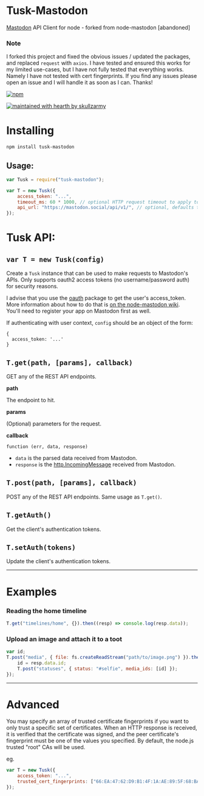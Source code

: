 # Tusk-Mastodon

[Mastodon](https://github.com/skullzarmy/Tusk) API Client for node - forked from node-mastodon [abandoned]

### Note

I forked this project and fixed the obvious issues / updated the packages, and replaced `request` with `axios`. I have tested and ensured this works for my limited use-cases, but I have not fully tested that everything works. Namely I have not tested with cert fingerprints. If you find any issues please open an issue and I will handle it as soon as I can. Thanks!

[![npm](https://img.shields.io/npm/dw/tusk-mastodon?label=NPM%20INSTALLS&style=for-the-badge)](https://www.npmjs.com/package/tusk-mastodon)

[![maintained with hearth by skullzarmy](https://img.shields.io/badge/maintained%20with%20%E2%99%A5%20by-skullzarmy-ff1515.svg)](https://github.com/skullzarmy)

# Installing

```
npm install tusk-mastodon
```

## Usage:

```javascript
var Tusk = require("tusk-mastodon");

var T = new Tusk({
    access_token: "...",
    timeout_ms: 60 * 1000, // optional HTTP request timeout to apply to all requests.
    api_url: "https://mastodon.social/api/v1/", // optional, defaults to https://mastodon.social/api/v1/
});
```

# Tusk API:

## `var T = new Tusk(config)`

Create a `Tusk` instance that can be used to make requests to Mastodon's APIs. Only supports oauth2 access tokens (no username/password auth) for security reasons.

I advise that you use the [oauth](https://www.npmjs.com/package/oauth) package to get the user's access_token. More information about how to do that is [on the node-mastodon wiki](https://github.com/jessicahayley/node-mastodon/wiki/Getting-an-access_token-with-the-oauth-package).  
You'll need to register your app on Mastodon first as well.

If authenticating with user context, `config` should be an object of the form:

```
{
  access_token: '...'
}
```

## `T.get(path, [params], callback)`

GET any of the REST API endpoints.

**path**

The endpoint to hit.

**params**

(Optional) parameters for the request.

**callback**

`function (err, data, response)`

-   `data` is the parsed data received from Mastodon.
-   `response` is the [http.IncomingMessage](http://nodejs.org/api/http.html#http_http_incomingmessage) received from Mastodon.

## `T.post(path, [params], callback)`

POST any of the REST API endpoints. Same usage as `T.get()`.

## `T.getAuth()`

Get the client's authentication tokens.

## `T.setAuth(tokens)`

Update the client's authentication tokens.

---

# Examples

### Reading the home timeline

```javascript
T.get("timelines/home", {}).then((resp) => console.log(resp.data));
```

### Upload an image and attach it to a toot

```javascript
var id;
T.post("media", { file: fs.createReadStream("path/to/image.png") }).then((resp) => {
    id = resp.data.id;
    T.post("statuses", { status: "#selfie", media_ids: [id] });
});
```

---

# Advanced

You may specify an array of trusted certificate fingerprints if you want to only trust a specific set of certificates.
When an HTTP response is received, it is verified that the certificate was signed, and the peer certificate's fingerprint must be one of the values you specified. By default, the node.js trusted "root" CAs will be used.

eg.

```js
var T = new Tusk({
    access_token: "...",
    trusted_cert_fingerprints: ["66:EA:47:62:D9:B1:4F:1A:AE:89:5F:68:BA:6B:8E:BB:F8:1D:BF:8E"],
});
```
